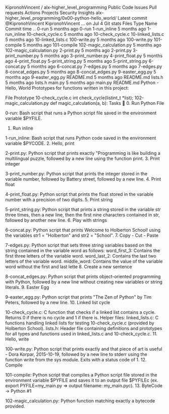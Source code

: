 
KipronohVincent
/
alx-higher_level_programming
Public
Code
Issues
Pull requests
Actions
Projects
Security
Insights
alx-higher_level_programming/0x00-python-hello_world/
Latest commit
@KipronohVincent
KipronohVincent
…
on Jul 4
Git stats
Files
Type
Name
Commit time
. .
0-run
5 months ago
0-run
1-run_inline
5 months ago
1-run_inline
10-check_cycle.c
5 months ago
10-check_cycle.c
10-linked_lists.c
5 months ago
10-linked_lists.c
100-write.py
5 months ago
100-write.py
101-compile
5 months ago
101-compile
102-magic_calculation.py
5 months ago
102-magic_calculation.py
2-print.py
5 months ago
2-print.py
3-print_number.py
5 months ago
3-print_number.py
4-print_float.py
5 months ago
4-print_float.py
5-print_string.py
5 months ago
5-print_string.py
6-concat.py
5 months ago
6-concat.py
7-edges.py
5 months ago
7-edges.py
8-concat_edges.py
5 months ago
8-concat_edges.py
9-easter_egg.py
5 months ago
9-easter_egg.py
README.md
5 months ago
README.md
lists.h
5 months ago
lists.h
main.py
5 months ago
main.py
README.md
Python - Hello, World
Prototypes for functions written in this project:

File	Prototype
10-check_cycle.c	int check_cycle(listint_t *list);
102-magic_calculation.py	def magic_calculation(a, b):
Tasks 📃
0. Run Python File

0-run: Bash script that runs a Python script file saved in the environment variable $PYFILE.
1. Run inline

1-run_inline: Bash script that runs Python code saved in the environment variable $PYCODE.
2. Hello, print

2-print.py: Python script that prints exactly "Programming is like building a multilingual puzzle, followed by a new line using the function print.
3. Print integer

3-print_number.py: Python script that prints the integer stored in the variable number, followed by Battery street, followed by a new line.
4. Print float

4-print_float.py: Python script that prints the float stored in the variable number with a precision of two digits.
5. Print string

5-print_string.py: Python script that prints a string stored in the variable str three times, then a new line, then the first nine characters contained in str, followed by another new line.
6. Play with strings

6-concat.py: Python script that prints Welcome to Holberton School! using the variables str1 = "Holberton" and str2 = "School".
7. Copy - Cut - Paste

7-edges.py: Python script that sets three string variables based on the string contained in the variable word as follows:
word_first_3: Contains the first three letters of the variable word.
word_last_2: Contains the last two letters of the variable word.
middle_word: Contains the value of the variable word without the first and last lette
8. Create a new sentence

8-concat_edges.py: Python script that prints object-oriented programming with Python, followed by a new line without creating new variables or string literals.
9. Easter Egg

9-easter_egg.py: Python script that prints "The Zen of Python" by Tim Peters, followed by a new line.
10. Linked list cycle

10-check_cycle.c: C function that checks if a linked list contains a cycle.
Returns 0 if there is no cycle and 1 if there is.
Helper files:
linked_lists.c: C functions handling linked lists for testing 10-check_cycle.c (provided by Holberton School).
lists.h: Header file containing definitions and prototypes for all types and functions used in linked_lists.c and 10-check_cycle.c.
11. Hello, write

100-write.py: Python script that prints exactly and that piece of art is useful - Dora Korpar, 2015-10-19, followed by a new line to stderr using the function write from the sys module.
Exits with a status code of 1.
12. Compile

101-compile: Python script that compiles a Python script file stored in the environment variable $PYFILE and saves it to an output file $PYFILEc (ex. export PYFILE=my_main.py => output filename: my_main.pyc).
13. ByteCode -> Python #1

102-magic_calculation.py: Python function matching exactly a bytecode provided.
